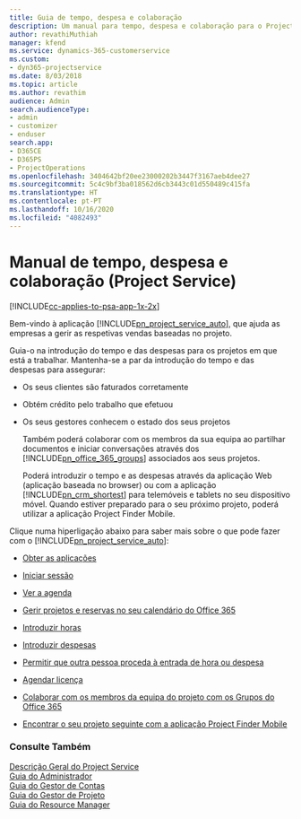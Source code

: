 ```yaml
---
title: Guia de tempo, despesa e colaboração
description: Um manual para tempo, despesa e colaboração para o Project Service
author: revathiMuthiah
manager: kfend
ms.service: dynamics-365-customerservice
ms.custom:
- dyn365-projectservice
ms.date: 8/03/2018
ms.topic: article
ms.author: revathim
audience: Admin
search.audienceType:
- admin
- customizer
- enduser
search.app:
- D365CE
- D365PS
- ProjectOperations
ms.openlocfilehash: 3404642bf20ee23000202b3447f3167aeb4dee27
ms.sourcegitcommit: 5c4c9bf3ba018562d6cb3443c01d550489c415fa
ms.translationtype: HT
ms.contentlocale: pt-PT
ms.lasthandoff: 10/16/2020
ms.locfileid: "4082493"
---
```

# <a name="time-expense-and-collaboration-guide-project-service"></a>Manual de tempo, despesa e colaboração (Project Service)

[!INCLUDE[cc-applies-to-psa-app-1x-2x](../includes/cc-applies-to-psa-app-1x-2x.md)]

Bem-vindo à aplicação [!INCLUDE[pn_project_service_auto](../includes/pn-project-service-auto.md)], que ajuda as empresas a gerir as respetivas vendas baseadas no projeto. 
  
 Guia-o na introdução do tempo e das despesas para os projetos em que está a trabalhar. Mantenha-se a par da introdução do tempo e das despesas para assegurar:  
  
- Os seus clientes são faturados corretamente  
  
- Obtém crédito pelo trabalho que efetuou  
  
- Os seus gestores conhecem o estado dos seus projetos  
  
  Também poderá colaborar com os membros da sua equipa ao partilhar documentos e iniciar conversações através dos [!INCLUDE[pn_office_365_groups](../includes/pn-office-365-groups.md)] associados aos seus projetos.  
  
  Poderá introduzir o tempo e as despesas através da aplicação Web (aplicação baseada no browser) ou com a aplicação [!INCLUDE[pn_crm_shortest](../includes/pn-crm-shortest.md)] para telemóveis e tablets no seu dispositivo móvel. Quando estiver preparado para o seu próximo projeto, poderá utilizar a aplicação Project Finder Mobile.  
  
Clique numa hiperligação abaixo para saber mais sobre o que pode fazer com o [!INCLUDE[pn_project_service_auto](../includes/pn-project-service-auto.md)]:  
  
-   [Obter as aplicações](../psa/get-apps.md)  
  
-   [Iniciar sessão](../psa/sign-in.md)  
  
-   [Ver a agenda](../psa/view-schedule.md)  
  
-   [Gerir projetos e reservas no seu calendário do Office 365](../psa/manage-project-bookings-office-365-calendar.md)  
  
-   [Introduzir horas](../psa/enter-time.md)  
  
-   [Introduzir despesas](../psa/enter-expenses.md)  
  
-   [Permitir que outra pessoa proceda à entrada de hora ou despesa](../psa/allow-someone-else-enter-time-entry-expense.md)  
  
-   [Agendar licença ](../psa/schedule-time-off.md)  
  
-   [Colaborar com os membros da equipa do projeto com os Grupos do Office 365](../psa/collaborate-project-team-members-office-365-groups.md)  
  
-   [Encontrar o seu projeto seguinte com a aplicação Project Finder Mobile](../psa/find-next-project-finder-mobile-app.md)  
  
### <a name="see-also"></a>Consulte Também  
 [Descrição Geral do Project Service](../psa/overview.md)   
 [Guia do Administrador](../psa/admin-guide.md)   
 [Guia do Gestor de Contas](../psa/account-manager-guide.md)   
 [Guia do Gestor de Projeto](../psa/project-manager-guide.md)   
 [Guia do Resource Manager](../psa/resource-manager-guide.md)   
